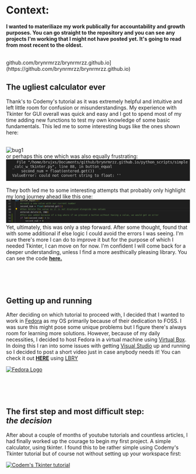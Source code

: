 # Context: 

**I wanted to materiliaze my work publically for accountability and growth purposes. You can go straight to the repository and you can see any projects I'm working that I might not have posted yet. It's going to read from most recent to the oldest.**

<br/>
github.com/brynrmrzz/brynrmrzz.github.io](https://github.com/brynrmrzz/brynrmrzz.github.io)
<br/>


## **The ugliest calculator ever** 
Thank's to Codemy's tutorial as it was extremely helpful and intuitive and left little room for confusion or misunderstandings. My experience with Tkinter for GUI overall was quick and easy and I got to spend most of my time adding new functions to test my own knowledge of some basic fundamentals. This led me to some interesting bugs like the ones shown here:

<br/>![bug1](https://raw.githubusercontent.com/brynrmrzz/brynrmrzz.github.io/main/source_imagery/tkinter_calculator/bug-1.gif)
<br/>or perhaps this one which was also equally frustrating:
<br/>![string to floar error](https://raw.githubusercontent.com/brynrmrzz/brynrmrzz.github.io/main/source_imagery/tkinter_calculator/string-to-float-error.PNG)

They both led me to some interesting attempts that probably only highlight my long journey ahead like this one:
<br/>![attempt-1](https://raw.githubusercontent.com/brynrmrzz/brynrmrzz.github.io/main/source_imagery/tkinter_calculator/attempt-1.PNG)
<br/> Yet, ultimately, this was only a step forward. After some thought, found that with some additional if else logic I could avoid the errors I was seeing. I'm sure there's more I can do to improve it but for  the purpose of which I needed Tkinter, I can move on for now. I'm confident I will come back for a deeper understanding, unless I find a more aesthically pleasing library. You can see the code **[here.](https://github.com/brynrmrzz/brynrmrzz.github.io/blob/36a4854ec4a1c85fe33ba6e6fe2bbc4f0973c39e/python_scripts/simple_calc_w_tkinter.py)** 

<br/>
<br/>
<br/>

## **Getting up and running** 
After deciding on which tutorial to proceed with, I decided that I wanted to work in [Fedora](https://getfedora.org/) as my OS primarily because of their dedication to FOSS. I was sure this might pose some unique problems but I figure there's always room for learning more solutions. However, because of my daily necessities, I decided to host Fedora in a virtual machine using [Virtual Box](https://www.virtualbox.org/). In doing this I ran into some issues with getting [Visual Studio](https://visualstudio.microsoft.com/) up and running so I decided to post a short video just in case anybody needs it! You can check it out **[HERE](https://open.lbry.com/setting_up_visual_studio_in_a_fedora_virtual_machine_hosted_on_windows#b3702c220e53eb577ebecb3f726a1fb7b75a3eaf)** using [LBRY](https://lbry.com/)   



[![Fedora Logo](https://getfedora.org/static/images/g-monitor-fedoralogo.png)](https://open.lbry.com/setting_up_visual_studio_in_a_fedora_virtual_machine_hosted_on_windows#b3702c220e53eb577ebecb3f726a1fb7b75a3eaf)

<br/>
<br/>
<br/>

## **The first step and most difficult step:<br/>_the decision_**

After about a couple of months of youtube tutorials and countless articles, I had finally worked up the courage to begin my first project. A simple  calculator, using tkinter. I found this to be rather simple using Codemy's Tkinter tutorial but of course not without setting up your workspace first: 

   [![Codem's Tkinter tutorial](https://cdn.codemy.com/wp-content/uploads/2015/01/codemy105a.png)](https://www.youtube.com/watch?v=YXPyB4XeYLA)

